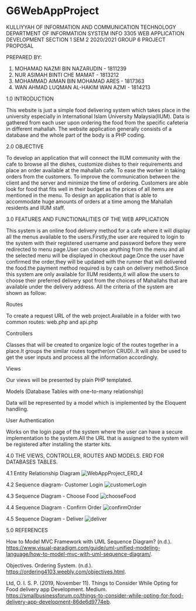 # G6WebAppProject

KULLIYYAH OF INFORMATION AND COMMUNICATION TECHNOLOGY
DEPARTMENT OF INFORMATION SYSTEM
INFO 3305 WEB APPLICATION DEVELOPMENT 
SECTION 1
SEM 2 2020/2021
GROUP 6 PROJECT PROPOSAL

PREPARED BY:
1. MOHAMAD NAZMI BIN NAZARUDIN - 1811239
2. NUR ASIMAH BINTI CHE MAMAT - 1813212
3. MOHAMMAD AIMAN BIN MOHAMAD ARES - 1817363
4. WAN AHMAD LUQMAN AL-HAKIM WAN AZMI - 1814213

1.0 INTRODUCTION

This website is just a simple food delivering system which takes place in the university especially in International Islam University Malaysia(IIUM). Data is gathered from each user upon ordering the food from the specific cafeteria in different mahallah. The website application generally consists of a database and the whole part of the body is a PHP coding.

2.0 OBJECTIVE

To develop an application that will connect the IIUM community with the cafe to browse all the dishes, customize dishes to their requirements and place an order available at the mahallah cafe.
To ease the worker in taking orders from the customers.
To improve the communication between the client and the server and minimize the time of ordering.
Customers are able look for food that fits well in their budget as the prices of all items are mentioned in the menu.
To design an application that is able to accommodate huge amounts of orders at a time among the Mahallah residents and IIUM staff.

3.0 FEATURES AND FUNCTIONALITIES OF THE WEB APPLICATION

This system is an online food delivery method for a cafe where it will display all the menus available to the users.Firstly,the user are required to login to the system with their registered username and password before they were redirected to menu page.User can choose anything from the menu and all the selected menu will be displayed in checkout page.Once the user have confirmed the order,they will be updated with the runner that will delivered the food.the payment method required is by cash on delivery method.Since this system are only available for IIUM residents,it will allow the users to choose their preferred delivery spot from the choices of Mahallahs that are available under the delivery address.
All the criteria of the system are shown as follow:

Routes

To create a request URL of the web project.Available in a folder with two common routes: web.php and api.php

Controllers

Classes that will be created to organize logic of the routes together in a place.It groups the similar routes together(on CRUD)..It will also be used to get the user inputs and process all the information accordingly.

Views

Our views will be presented by plain PHP templated.

Models (Database Tables with one-to-many relationship)

Data will be represented by a model which is implemented by the Eloquent handling.

User Authentication

Works on the login page of the system where the user can have a secure implementation to the system.All the URL that is assigned to the system will be registered after installing the starter kits.

4.0 THE VIEWS, CONTROLLER, ROUTES AND MODELS. ERD FOR DATABASES TABLES. 

4.1 Entity Relationship Diagram
![WebAppProject_ERD_4](https://user-images.githubusercontent.com/61780861/116820027-7ffa5d80-aba5-11eb-851b-334959328c9a.jpg)

4.2 Sequence diagram- Customer Login
![customerLogin](https://user-images.githubusercontent.com/61780861/116820092-c485f900-aba5-11eb-953c-2f5b81c75655.png)

4.3 Sequence Diagram - Choose Food
![chooseFood](https://user-images.githubusercontent.com/61780861/116820095-c8198000-aba5-11eb-82b3-d22283c2e0e5.png)

4.4 Sequence Diagram - Confirm Order
![confirmOrder](https://user-images.githubusercontent.com/61780861/116820098-d071bb00-aba5-11eb-8b25-20c579e7dfbc.png)

4.5 Sequence Diagram - Deliver
![deliver](https://user-images.githubusercontent.com/61780861/116820104-d5cf0580-aba5-11eb-97d4-dbd14e829198.png)

5.0 REFERENCES

How to Model MVC Framework with UML Sequence Diagram? (n.d.). https://www.visual-paradigm.com/guide/uml-unified-modeling-language/how-to-model-mvc-with-uml-sequence-diagram/.

Objectives. Ordering System. (n.d.). https://ordering4103.weebly.com/objectives.html.

Ltd, O. I. S. P. (2019, November 11). Things to Consider While Opting for Food delivery app Development. Medium. https://smallbusinessforum.co/things-to-consider-while-opting-for-food-delivery-app-development-86de6d9774eb.




